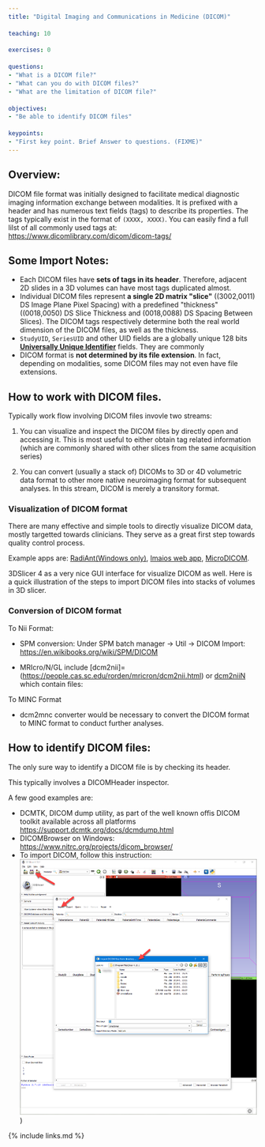 ```yaml
---
title: "Digital Imaging and Communications in Medicine (DICOM)"

teaching: 10

exercises: 0

questions:
- "What is a DICOM file?"
- "What can you do with DICOM files?"
- "What are the limitation of DICOM file?"

objectives:
- "Be able to identify DICOM files"

keypoints:
- "First key point. Brief Answer to questions. (FIXME)"
---
```


## Overview: 
DICOM file format was initially designed to facilitate medical diagnostic imaging information exchange between modalities. It is prefixed with a header and has numerous text fields (tags) to describe its properties. The tags typically exist in the format of ```(XXXX, XXXX)```. You can easily find a full lilst of all commonly used tags at: <https://www.dicomlibrary.com/dicom/dicom-tags/>
 
## Some Import Notes:

* Each DICOM files have **sets of tags in its header**. Therefore, adjacent 2D slides in a 3D volumes can have most tags duplicated almost.
* Individual DICOM files represent **a single 2D matrix "slice"** ((3002,0011)	DS	Image Plane Pixel Spacing) with a predefined "thickness" ((0018,0050)	DS	Slice Thickness and (0018,0088)	DS	Spacing Between Slices). The DICOM tags respectively determine both the real world dimension of the DICOM files, as well as the thickness.   
* ```StudyUID```, ```SeriesUID``` and other UID fields are a globally unique 128 bits [**Universally Unique Identifier**](https://en.wikipedia.org/wiki/Universally_unique_identifier) fields. They are commonly 
* DICOM format is **not determined by its file extension**. In fact, depending on modalities, some DICOM files may not even have file extensions. 
 
## How to work with DICOM files. 

Typically work flow involving DICOM files invovle two streams: 

1. You can visualize and inspect the DICOM files by directly open and accessing it.
This is most useful to either obtain tag related information (which are commonly shared with other slices from the same acquisition series)

1. You can convert (usually a stack of) DICOMs to 3D or 4D volumetric data format to other more native neuroimaging format for subsequent analyses. In this stream, DICOM is merely a transitory format. 


### Visualization of DICOM format

There are many effective and simple tools to directly visualize DICOM data, mostly targetted towards clinicians. They serve as a great first step towards quality control process. 

Example apps are: [RadiAnt(Windows only)](https://www.radiantviewer.com/), [Imaios web app](https://www.imaios.com/en/Imaios-Dicom-Viewer), [MicroDICOM](http://www.microdicom.com/). 

3DSlicer 4 as a very nice GUI interface for visualize DICOM as well. 
Here is a quick illustration of the steps to import DICOM files into stacks of volumes in 3D slicer. 



### Conversion of DICOM format 

To Nii Format: 

* SPM conversion: Under SPM batch manager -> Util -> DICOM Import: https://en.wikibooks.org/wiki/SPM/DICOM

* MRIcro/N/GL include [dcm2nii]=(https://people.cas.sc.edu/rorden/mricron/dcm2nii.html) or [dcm2niiN](http://www.mccauslandcenter.sc.edu/mricro/mricron/dcm2nii.html) which contain files:  

To MINC Format

* dcm2mnc converter would be necessary to convert the DICOM format to MINC format to conduct further analyses. 
  
## How to identify DICOM files: 

The only sure way to identify a DICOM file is by checking its header. 

This typically involves a DICOMHeader inspector. 

A few good examples are:

* DCMTK, DICOM dump utility, as part of the well known offis DICOM toolkit available across all platforms <https://support.dcmtk.org/docs/dcmdump.html>
* DICOMBrowser on Windows: <https://www.nitrc.org/projects/dicom_browser/>
* To import DICOM, follow this instruction: 
![](../fig/3DSlicerDICOMImport.png))


{% include links.md %}

